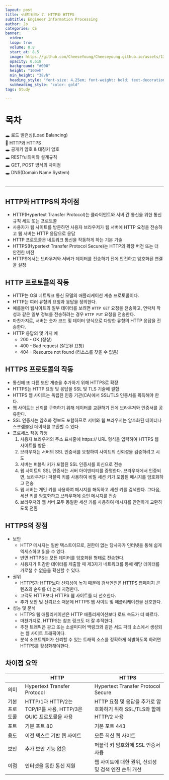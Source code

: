 ```yaml
---
layout: post
title: <네트워크> 7. HTTP와 HTTPS
subtitle: Engineer Information Processing
author: Jo
categories: CS
banner:
  video: 
  loop: true
  volume: 0.8
  start_at: 8.5
  image: https://github.com/CheeseYoung/Cheeseyoung.github.io/assets/132384527/b80f5f66-24ee-4e36-ab55-e9b408552499
  opacity: 0.618
  background: "#000"
  height: "100vh"
  min_height: "38vh"
  heading_style: "font-size: 4.25em; font-weight: bold; text-decoration: underline"
  subheading_style: "color: gold"
tags: Study

---
```


# 목차
🕳 로드 밸런싱(Load Balancing) <br>
📌 HTTP와 HTTPS <br>
🕳 공개키 암호 & 대칭키 암호 <br>
🕳 RESTful의미와 설계규칙 <br>
🕳 GET, POST 방식의 차이점 <br>
🕳 DNS(Domain Name System) <br>
<br>
<hr>



## HTTP와 HTTPS의 차이점
- HTTP(Hypertext Transfer Protocol)는 클라이언트와 서버 간 통신을 위한 통신 규칙 세트 또는 프로토콜
- 사용자가 웹 사이트를 방문하면 사용자 브라우저가 웹 서버에 HTTP 요청을 전송하고 웹 서버는 HTTP 응답으로 응답
- HTTP 프로토콜은 네트워크 통신을 작동하게 하는 기본 기술
- HTTPS(Hypertext Transfer Protocol Secure)는 HTTP의 확장 버전 또는 더 안전한 버전
- HTTPS에서는 브라우저와 서버가 데이터를 전송하기 전에 안전하고 암호화된 연결을 설정

## HTTP 프로토콜의 작동
- HTTP는 OSI 네트워크 통신 모델의 애플리케이션 계층 프로토콜이다.
- HTTP는 여러 유형의 요청과 응답을 정의한다.
- 예를들어 웹사이트의 일부 데이터를 보려면 ``HTTP GET`` 요청을 전송하고, 연락처 작성과 같은 일부 정보를 전송하려는 경우 ``HTTP PUT`` 요청을 전송한다.
- 마찬가지로, 서버는 숫자 코드 및 데이터 양식으로 다양한 유형의 HTTP 응답을 전송한다.
- HTTP 응답의 몇 가지 예 
  - 200 - OK (정상)
  - 400 - Bad request (잘못된 요청)
  - 404 - Resource not found (리소스를 찾을 수 없음)

## HTTPS 프로토콜의 작동
- 통신에 또 다른 보안 계층을 추가하기 위해 HTTPS로 확장
- HTTPS는 HTTP 요청 및 응답을 SSL 및 TLS 기술에 결합
- HTTPS 웹 사이트는 독립된 인증 기관(CA)에서 SSL/TLS 인증서를 획득해야 한다.
- 웹 사이트는 신뢰를 구축하기 위해 데이터를 교환하기 전에 브라우저와 인증서를 공유한다.
- SSL 인증서는 암호화 정보도 포함하므로 서버와 웹 브라우저는 암호화된 데이터나 스크램블된 데이터를 교환할 수 있다.
- 프로세스 작동 과정
  1. 사용자 브라우저의 주소 표시줄에 https:// URL 형식을 입력하여 HTTPS 웹 사이트를 방문
  2. 브라우저는 서버의 SSL 인증서를 요청하여 사이트의 신뢰성을 검증하려고 시도
  3. 서버는 퍼블릭 키가 포함된 SSL 인증서를 회신으로 전송
  4. 웹 사이트의 SSL 인증서는 서버 아이덴티티를 증명한다. 브라우저에서 인증되면, 브라우저가 퍼블릭 키를 사용하여 비밀 세션 키가 포함된 메시지를 암호화하고 전송
  5. 웹 서버는 개인 키를 사용하여 메시지를 해독하고 세션 키를 검색한다. 그다음, 세션 키를 암호화하고 브라우저에 승인 메시지를 전송
  6. 브라우저와 웹 서버 모두 동일한 세션 키를 사용하여 메시지를 안전하게 교환하도록 전환

## HTTPS의 장점
- 보안
  - HTTP 메시지는 일반 텍스트이므로, 권한이 없는 당사자가 인터넷을 통해 쉽게 엑세스하고 읽을 수 있다.
  - 반면 HTTPS는 모든 데이터를 암호화된 형태로 전송한다.
  - 사용자가 민감한 데이터를 제출할 때 제3자가 네트워크를 통해 해당 데이터를 가로챌 수 없음을 확신할 수 있다.
- 권위
  - HTTPS가 HTTP보다 신뢰성이 높기 때문에 검색엔진은 HTTPS 웹페이지 콘텐츠의 순위를 더 높게 지정한다.
  - 고객도 HTTP보다 HTTPS 웹 사이트를 더 선호한다.
  - 추가 보안 및 신뢰요소 때문에 HTTPS 웹 사이트 및 애플리케이션을 선호한다.  
- 성능 및 분석
  - HTTPS 웹 애플리케이션은 HTTP 애플리케이션보다 로드 속도가 더 빠르다.
  - 마찬가지로, HTTPS는 참조 링크도 더 잘 추적한다.
  - 추천 트래픽은 광고 또는 소셜미디어 백링크와 같은 서드 파티 소스에서 생성되는 웹 사이트 트래픽이다.
  - 분석 소프트웨어가 신뢰할 수 있는 트래픽 소스를 정확하게 식별하도록 하려면 HTTPS를 활성화해야한다.

## 차이점 요약
 	
||HTTP|HTTPS|
|---|---|---|
|의미|Hypertext Transfer Protocol| Hypertext Transfer Protocol Secure|
|기본 프로토콜|HTTP/1과 HTTP/2는 TCP/IP를 사용, HTTP/3은 QUIC 프로토콜을 사용| HTTP 요청 및 응답을 추가로 암호화하기 위해 SSL/TLS와 함께 HTTP/2 사용|
|포트|기본 포트 80|기본 포트 443|
|용도|이전 텍스트 기반 웹 사이트|모든 최신 웹 사이트|
|보안|추가 보안 기능 없음|퍼블릭 키 암호화에 SSL 인증서 사용|
|이점|인터넷을 통한 통신 지원|웹 사이트에 대한 권위, 신뢰성 및 검색 엔진 순위 개선|














